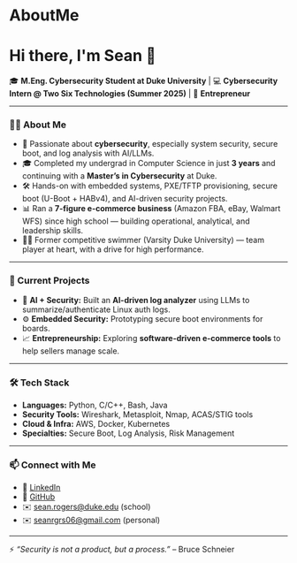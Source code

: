 # AboutMe

# Hi there, I'm Sean 👋  

🎓 **M.Eng. Cybersecurity Student at Duke University** | 💻 **Cybersecurity Intern @ Two Six Technologies (Summer 2025)** | 🚀 **Entrepreneur**

---

### 👨‍💻 About Me
- 🔐 Passionate about **cybersecurity**, especially system security, secure boot, and log analysis with AI/LLMs.  
- 🎓 Completed my undergrad in Computer Science in just **3 years** and continuing with a **Master’s in Cybersecurity** at Duke.  
- 🛠 Hands-on with embedded systems, PXE/TFTP provisioning, secure boot (U-Boot + HABv4), and AI-driven security projects.  
- 📊 Ran a **7-figure e-commerce business** (Amazon FBA, eBay, Walmart WFS) since high school — building operational, analytical, and leadership skills.  
- 🏊‍♂️ Former competitive swimmer (Varsity Duke University) — team player at heart, with a drive for high performance.  

---

### 🔭 Current Projects
- 🧠 **AI + Security:** Built an **AI-driven log analyzer** using LLMs to summarize/authenticate Linux auth logs.  
- ⚙️ **Embedded Security:** Prototyping secure boot environments for boards.  
- 📈 **Entrepreneurship:** Exploring **software-driven e-commerce tools** to help sellers manage scale.  

---

### 🛠 Tech Stack
- **Languages:** Python, C/C++, Bash, Java  
- **Security Tools:** Wireshark, Metasploit, Nmap, ACAS/STIG tools  
- **Cloud & Infra:** AWS, Docker, Kubernetes  
- **Specialties:** Secure Boot, Log Analysis, Risk Management  

---

### 📫 Connect with Me
- 💼 [LinkedIn](https://www.linkedin.com/in/sean-rogers-4ab433251/)  
- 🐙 [GitHub](https://github.com/sharky1s34)  
- ✉️ sean.rogers@duke.edu  (school)
- ✉️ seanrgrs06@gmail.com (personal)

---

⚡ *“Security is not a product, but a process.”* – Bruce Schneier
